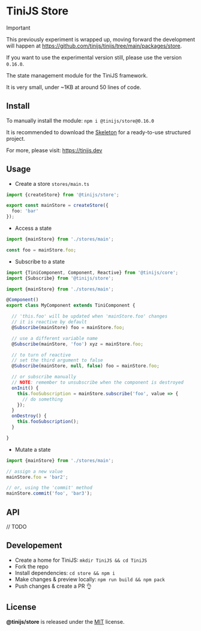 # TiniJS Store 

> [!IMPORTANT]
> This previously experiment is wrapped up, moving forward the development will happen at <https://github.com/tinijs/tinijs/tree/main/packages/store>.
>
> If you want to use the experimental version still, please use the version `0.16.0`.

The state management module for the TiniJS framework.

It is very small, under ~1KB at around 50 lines of code.

## Install

To manually install the module: `npm i @tinijs/store@0.16.0`

It is recommended to download the [Skeleton](https://github.com/tinijs/skeleton) for a ready-to-use structured project.

For more, please visit: <https://tinijs.dev>

## Usage

- Create a store `stores/main.ts`

```ts
import {createStore} from '@tinijs/store';

export const mainStore = createStore({
  foo: 'bar'
});

```

- Access a state

```ts
import {mainStore} from './stores/main';

const foo = mainStore.foo;
```

- Subscribe to a state

```ts
import {TiniComponent, Component, Reactive} from '@tinijs/core';
import {Subscribe} from '@tinijs/store';

import {mainStore} from './stores/main';

@Component()
export class MyComponent extends TiniComponent {

  // 'this.foo' will be updated when 'mainStore.foo' changes
  // it is reactive by default
  @Subscribe(mainStore) foo = mainStore.foo;

  // use a different variable name
  @Subscribe(mainStore, 'foo') xyz = mainStore.foo;

  // to turn of reactive
  // set the third argument to false
  @Subscribe(mainStore, null, false) foo = mainStore.foo;

  // or subscribe manually
  // NOTE: remember to unsubscribe when the component is destroyed
  onInit() {
    this.fooSubscription = mainStore.subscribe('foo', value => {
      // do something
    });
  }
  onDestroy() {
    this.fooSubscription();
  }

}
```

- Mutate a state

```ts
import {mainStore} from './stores/main';

// assign a new value
mainStore.foo = 'bar2';

// or, using the 'commit' method
mainStore.commit('foo', 'bar3');
```

## API

// TODO

## Developement

- Create a home for TiniJS: `mkdir TiniJS && cd TiniJS`
- Fork the repo
- Install dependencies: `cd store && npm i`
- Make changes & preview locally: `npm run build && npm pack`
- Push changes & create a PR 👌

## License

**@tinijs/store** is released under the [MIT](https://github.com/tinijs/core/blob/master/LICENSE) license.
